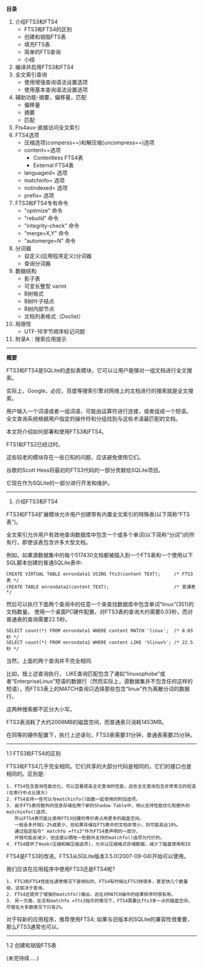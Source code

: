 **目录**
1. 介绍FTS3和FTS4
	* FTS3和FTS4的区别
	* 创建和销毁FTS表
    * 填充FTS表
    * 简单的FTS查询
    * 小结
2. 编译并启用FTS3和FTS4
3. 全文索引查询
    * 使用增强查询语法设置选项
    * 使用基本查询语法设置选项
4. 辅助功能-摘要，偏移量，匹配
    * 偏移量
    *  摘要
    *  匹配
5. Fts4aux-直接访问全文索引
6. FTS4选项
    *  压缩选项(comperss==)和解压缩(uncompress==)选项
    * content==选项
        * Contentless FTS4表
        * External FTS4表
    * languageid= 选项
    *  matchinfo= 选项
    *  notindexed= 选项
    *  prefix= 选项
7. FTS3和FTS4专有命令
    *  "optimize" 命令
    *  "rebuild" 命令
    *  "integrity-check" 命令
    *  "merge=X,Y" 命令
    *  "automerge=N" 命令
8. 分词器
    * 自定义(应用程序定义)分词器
    * 查询分词器
9. 数据结构
    * 影子表
    * 可变长整型 varint
    * B树格式
    * B树叶子结点
    * B树内部节点
    * 文档列表格式（Doclist）
10. 局限性
    * UTF-16字节顺序标记问题
11. 附录A：搜索应用提示

---

**概要**

FTS3和FTS4是SQLite的虚拟表模块，它可以让用户能够对一组文档进行全文搜索。

实际上，Google，必应，百度等搜索引擎对网络上的文档进行的搜索就是全文搜索。

用户输入一个词语或者一组词语，可能由运算符进行连接，或者组成一个短语。 全文查询系统根据用户指定的操作符和分组找到与这些术语最匹配的文档。

本文将介绍如何部署和使用FTS3和FTS4。

FTS1和FTS2已经过时。

这些较老的模块存在一些已知的问题，应该避免使用它们。

谷歌的Scott Hess将最初的FTS3代码的一部分贡献给SQLite项目。

它现在作为SQLite的一部分进行开发和维护。

---

1. 介绍FTS3和FTS4

FTS3和FTS4扩展模块允许用户创建带有内置全文索引的特殊表(以下简称“FTS表”)。

全文索引允许用户有效地查询数据库中包含一个或多个单词(以下简称“分词”)的所有行，即使该表包含许多大型文档。

例如，如果源数据集中的每个517430文档都被插入到一个FTS表和一个使用以下SQL脚本创建的普通SQLite表中:

	CREATE VIRTUAL TABLE enrondata1 USING fts3(content TEXT);     /* FTS3表 */
	CREATE TABLE enrondata2(content TEXT);                        /* 普通表 */


然后可以执行下面两个查询中的任意一个来查找数据库中包含单词“linux”(351)的文档数量。
使用一个桌面PC硬件配置，对FTS3表的查询大约需要0.03秒，而对普通表的查询需要22.5秒。


	SELECT count(*) FROM enrondata1 WHERE content MATCH 'linux';  /* 0.03秒 */
	SELECT count(*) FROM enrondata2 WHERE content LIKE '%linux%'; /* 22.5秒 */


当然，上面的两个查询并不完全相同.

比如，按上述查询执行， LIKE查询匹配包含了诸如“linuxophobe”或者“EnterpriseLinux”短语的数据行（然而实际上，源数据集并不包含任何这样的短语），而FTS3表上的MATCH查询只选择那些包含“linux”作为离散分词的数据行。

这两种搜索都不区分大小写。

FTS3表消耗了大约2006MB的磁盘空间，而普通表只消耗1453MB。

在同等的硬件配置下，执行上述语句，FTS3表需要31分钟，普通表需要25分钟。

---

1.1 FTS3和FTS4的区别

FTS3和FTS4几乎完全相同。它们共享的大部分代码是相同的，它们的接口也是相同的。区别是:

	1. FTS4包含查询性能优化，可以显著提高全文查询的性能，这些全文查询包含非常常见的短语(在表行中占比很大)
	2. FTS4支持一些可以与matchinfo()函数一起使用的附加选项。
	3. 由于FTS表将额外的信息存储在两个新的Shadow Table中，用以支持性能优化和额外的matchinfo()选项，
	   所以FTS4表可能比使用FTS3创建的等价表占用更多的磁盘空间。
       一般会多开销1-2%或更少，但如果存储在FTS表中的文档非常小，则可能高达10%。
       通过指定指令" matchfo =fts3"作为FTS4表声明的一部分，
       开销可能会减少，但这是以牺牲一些额外支持的matchfo()选项为代价的。
	4. FTS4提供了Hook(压缩和解压缩选项)，允许以压缩格式存储数据，减少了磁盘使用和IO

FTS4是FTS3的改进。FTS3从SQLite版本3.5.0(2007-09-04)开始可以使用。

我们应该在应用程序中使用FTS3还是FTS4呢?

	1. FTS3和FTS4性能在通常情况下是相似的，FTS4有时候比FTS3快很多，甚至快几个数量级，这取决于查询。
	2. FTS4还提供了增强的matchfo()输出，这在对MATCH操作的结果排序时很有用。
	3. 另一方面，在没有matchfo =fts3指令的情况下，FTS4需要比fts3多一点的磁盘空间，尽管在大多数情况下只有2%。

对于较新的应用程序，推荐使用FTS4; 如果与旧版本的SQLite的兼容性很重要，那么FTS3通常也可以。

---

1.2 创建和销毁FTS表

(未完待续…..)
